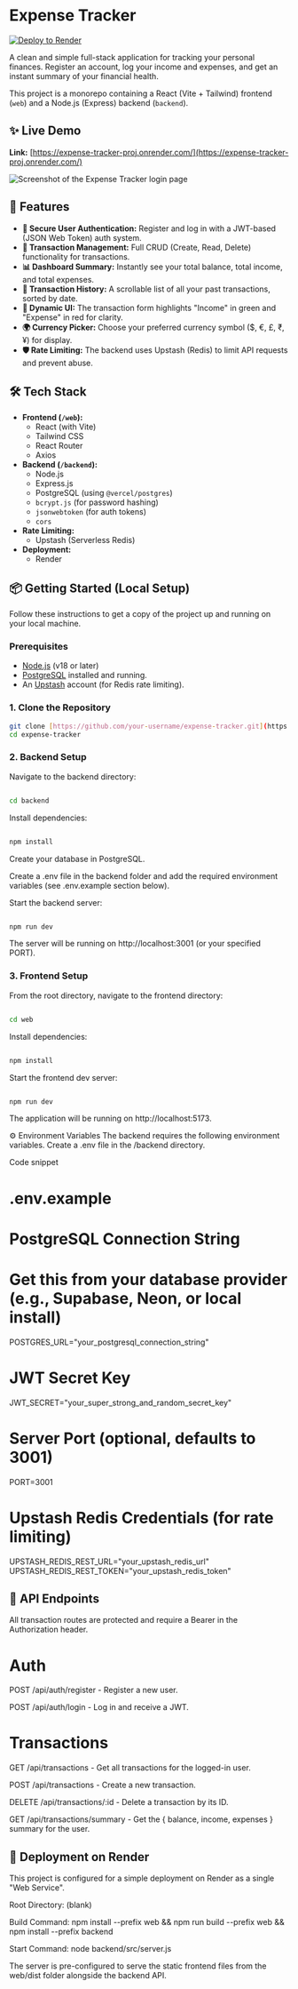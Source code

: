 # Expense Tracker

[![Deploy to Render](https://render.com/images/external-badge.svg)](https://expense-tracker-proj.onrender.com/)

A clean and simple full-stack application for tracking your personal finances. Register an account, log your income and expenses, and get an instant summary of your financial health.

This project is a monorepo containing a React (Vite + Tailwind) frontend (`web`) and a Node.js (Express) backend (`backend`).

## ✨ Live Demo

**Link:** [https://expense-tracker-proj.onrender.com/](https://expense-tracker-proj.onrender.com/)

![Screenshot of the Expense Tracker login page](image.png)

## 🚀 Features

* **🔐 Secure User Authentication:** Register and log in with a JWT-based (JSON Web Token) auth system.
* **💸 Transaction Management:** Full CRUD (Create, Read, Delete) functionality for transactions.
* **📊 Dashboard Summary:** Instantly see your total balance, total income, and total expenses.
* **📜 Transaction History:** A scrollable list of all your past transactions, sorted by date.
* **🎨 Dynamic UI:** The transaction form highlights "Income" in green and "Expense" in red for clarity.
* **🌍 Currency Picker:** Choose your preferred currency symbol ($, €, £, ₹, ¥) for display.
* **🛡️ Rate Limiting:** The backend uses Upstash (Redis) to limit API requests and prevent abuse.

## 🛠️ Tech Stack

* **Frontend (`/web`):**
    * React (with Vite)
    * Tailwind CSS
    * React Router
    * Axios
* **Backend (`/backend`):**
    * Node.js
    * Express.js
    * PostgreSQL (using `@vercel/postgres`)
    * `bcrypt.js` (for password hashing)
    * `jsonwebtoken` (for auth tokens)
    * `cors`
* **Rate Limiting:**
    * Upstash (Serverless Redis)
* **Deployment:**
    * Render

## 📦 Getting Started (Local Setup)

Follow these instructions to get a copy of the project up and running on your local machine.

### Prerequisites

* [Node.js](https://nodejs.org/) (v18 or later)
* [PostgreSQL](https://www.postgresql.org/download/) installed and running.
* An [Upstash](https://upstash.com/) account (for Redis rate limiting).

### 1. Clone the Repository

```bash
git clone [https://github.com/your-username/expense-tracker.git](https://github.com/your-username/expense-tracker.git)
cd expense-tracker
```

### 2. Backend Setup
Navigate to the backend directory:

```Bash

cd backend
```
Install dependencies:

```Bash

npm install
```
Create your database in PostgreSQL.

Create a .env file in the backend folder and add the required environment variables (see .env.example section below).

Start the backend server:

```Bash

npm run dev
```
The server will be running on http://localhost:3001 (or your specified PORT).

### 3. Frontend Setup
From the root directory, navigate to the frontend directory:

```Bash

cd web
```
Install dependencies:

```Bash

npm install
```
Start the frontend dev server:

```Bash

npm run dev
```
The application will be running on http://localhost:5173.

⚙️ Environment Variables
The backend requires the following environment variables. Create a .env file in the /backend directory.

Code snippet

# .env.example

# PostgreSQL Connection String
# Get this from your database provider (e.g., Supabase, Neon, or local install)
POSTGRES_URL="your_postgresql_connection_string"

# JWT Secret Key
JWT_SECRET="your_super_strong_and_random_secret_key"

# Server Port (optional, defaults to 3001)
PORT=3001

# Upstash Redis Credentials (for rate limiting)
UPSTASH_REDIS_REST_URL="your_upstash_redis_url"
UPSTASH_REDIS_REST_TOKEN="your_upstash_redis_token"
## 📝 API Endpoints
All transaction routes are protected and require a Bearer <token> in the Authorization header.

# Auth
POST /api/auth/register - Register a new user.

POST /api/auth/login - Log in and receive a JWT.

# Transactions
GET /api/transactions - Get all transactions for the logged-in user.

POST /api/transactions - Create a new transaction.

DELETE /api/transactions/:id - Delete a transaction by its ID.

GET /api/transactions/summary - Get the { balance, income, expenses } summary for the user.

## 🚀 Deployment on Render
This project is configured for a simple deployment on Render as a single "Web Service".

Root Directory: (blank)

Build Command: npm install --prefix web && npm run build --prefix web && npm install --prefix backend

Start Command: node backend/src/server.js

The server is pre-configured to serve the static frontend files from the web/dist folder alongside the backend API.